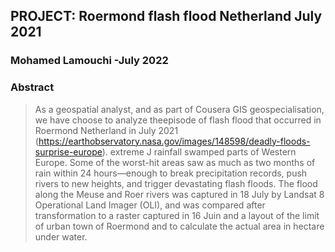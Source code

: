 ## PROJECT: Roermond flash flood Netherland July 2021

### Mohamed Lamouchi -July 2022

### Abstract

> As a geospatial analyst, and as part of Cousera GIS geospecialisation, we have choose to analyze theepisode of flash flood that occurred in Roermond Netherland in July 2021 (https://earthobservatory.nasa.gov/images/148598/deadly-floods-surprise-europe). extreme J rainfall swamped parts of Western Europe. Some of the worst-hit areas saw as much as two months of rain within 24 hours—enough to break precipitation records, push rivers to new heights, and trigger devastating flash floods.
The flood along the Meuse and Roer rivers was captured in 18 July by Landsat 8 Operational Land Imager (OLI), and was compared after transformation to a raster captured in 16 Juin and a layout of the limit of urban town of Roermond and to calculate the actual area in hectare under water.
